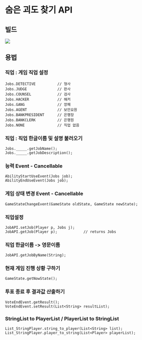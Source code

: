 # **숨은 괴도 찾기 API**

## 빌드
[![](https://jitpack.io/v/nulld4201/ThiefGame.svg)](https://jitpack.io/#nulld4201/ThiefGame)

## 용법

### 직업 : 게임 직업 설정
```
Jobs.DETECTIVE          // 형사
Jobs.JUDGE              // 판사
Jobs.COUNSEL            // 검사
Jobs.HACKER             // 해커
Jobs.GANG               // 깡패
Jobs.AGENT              // 보안요원
Jobs.BANKPRESIDENT      // 은행장
Jobs.BANKCLERK          // 은행원
Jobs.NONE               // 직업 없음
```

### 직업 : 직업 한글이름 및 설명 불러오기
```
Jobs._____.getJobName();
Jobs._____.getJobDescription();
```

### 능력 Event - Cancellable
```
AbilityStartUseEvent(Jobs job);
AbilityEndUseEvent(Jobs job);
```

### 게임 상태 변경 Event - Cancellable
```
GameStateChangeEvent(GameState oldState, GameState newState);
```

### 직업설정
```
JobAPI.setJob(Player p, Jobs j);
JobAPI.getJob(Player p);            // returns Jobs
```

### 직업 한글이름 -> 영문이름
```
JobAPI.getJobByName(String);
```

### 현재 게임 진행 상황 구하기
```
GameState.getNowState();
```

### 투표 종료 후 결과값 산출하기
```
VoteEndEvent.getResult();
VoteEndEvent.setResult(List<String> resultList);
```

### StringList to PlayerList / PlayerList to StringList
```
List_StringPlayer.string_to_player(List<String> list);
List_StringPlayer.player_to_string(List<Player> playerList);
```
